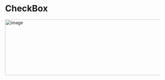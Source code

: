 # CheckBox

<img width="1001" height="183" alt="image" src="https://github.com/user-attachments/assets/e705d973-8060-4b7a-a5ba-5af5db282f1e" />





